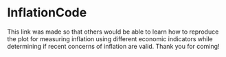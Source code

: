 # InflationCode
This link was made so that others would be able to learn how to reproduce the plot for measuring inflation using different economic indicators while determining if 
recent concerns of inflation are valid. 
Thank you for coming! 
